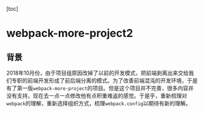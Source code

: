[toc]

# webpack-more-project2

## 背景

2018年10月份，由于项目组原因改掉了以前的开发模式，把前端剥离出来交给我们专职的前端开发形成了前后端分离的模式。为了改善前端混沌的开发环境，于是有了第一版`webpack-more-project`的项目。但是这个项目并不完善，很多内容并没有支持，现在去一点一点修改他有点积重难返的感觉。于是乎，重新梳理对`webpack`的理解，重新选择组织方式，梳理`webpack.config`以期待有新的理解。